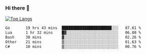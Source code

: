 ### Hi there 👋

<!--
**3Xpl0it3r/3Xpl0it3r** is a ✨ _special_ ✨ repository because its `README.md` (this file) appears on your GitHub profile.

Here are some ideas to get you started:

- 🔭 I’m currently working on ...
- 🌱 I’m currently learning ...
- 👯 I’m looking to collaborate on ...
- 🤔 I’m looking for help with ...
- 💬 Ask me about ...
- 📫 How to reach me: ...
- 😄 Pronouns: ...
- ⚡ Fun fact: ...
-->


[![Top Langs](https://github-readme-stats.vercel.app/api/top-langs/?username=3Xpl0it3r&layout=compact)](https://github.com/3Xpl0it3r/3Xpl0it3r)

<!--START_SECTION:waka-->

```txt
Go       19 hrs 43 mins  ██████████████████████░░░   87.61 %
Lua      1 hr 32 mins    █▓░░░░░░░░░░░░░░░░░░░░░░░   06.88 %
Bash     30 mins         ▓░░░░░░░░░░░░░░░░░░░░░░░░   02.26 %
Other    21 mins         ▒░░░░░░░░░░░░░░░░░░░░░░░░   01.63 %
C#       10 mins         ▒░░░░░░░░░░░░░░░░░░░░░░░░   00.76 %
```

<!--END_SECTION:waka-->
